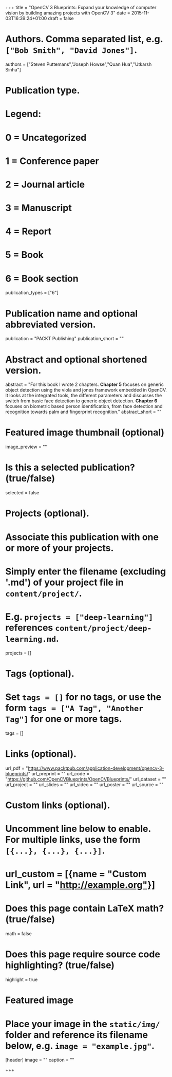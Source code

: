 +++
title = "OpenCV 3 Blueprints: Expand your knowledge of computer vision by building amazing projects with OpenCV 3"
date = 2015-11-03T16:39:24+01:00
draft = false

# Authors. Comma separated list, e.g. `["Bob Smith", "David Jones"]`.
authors = ["Steven Puttemans","Joseph Howse","Quan Hua","Utkarsh Sinha"]

# Publication type.
# Legend:
# 0 = Uncategorized
# 1 = Conference paper
# 2 = Journal article
# 3 = Manuscript
# 4 = Report
# 5 = Book
# 6 = Book section
publication_types = ["6"]

# Publication name and optional abbreviated version.
publication = "PACKT Publishing"
publication_short = ""

# Abstract and optional shortened version.
abstract = "For this book I wrote 2 chapters. **Chapter 5** focuses on generic object detection using the viola and jones framework embedded in OpenCV. It looks at the integrated tools, the different parameters and discusses the switch from basic face detection to generic object detection. **Chapter 6** focuses on biometric based person identification, from face detection and recognition towards palm and fingerprint recognition."
abstract_short = ""

# Featured image thumbnail (optional)
image_preview = ""

# Is this a selected publication? (true/false)
selected = false

# Projects (optional).
#   Associate this publication with one or more of your projects.
#   Simply enter the filename (excluding '.md') of your project file in `content/project/`.
#   E.g. `projects = ["deep-learning"]` references `content/project/deep-learning.md`.
projects = []

# Tags (optional).
#   Set `tags = []` for no tags, or use the form `tags = ["A Tag", "Another Tag"]` for one or more tags.
tags = []

# Links (optional).
url_pdf = "https://www.packtpub.com/application-development/opencv-3-blueprints/"
url_preprint = ""
url_code = "https://github.com/OpenCVBlueprints/OpenCVBlueprints/"
url_dataset = ""
url_project = ""
url_slides = ""
url_video = ""
url_poster = ""
url_source = ""

# Custom links (optional).
#   Uncomment line below to enable. For multiple links, use the form `[{...}, {...}, {...}]`.
# url_custom = [{name = "Custom Link", url = "http://example.org"}]

# Does this page contain LaTeX math? (true/false)
math = false

# Does this page require source code highlighting? (true/false)
highlight = true

# Featured image
# Place your image in the `static/img/` folder and reference its filename below, e.g. `image = "example.jpg"`.
[header]
image = ""
caption = ""

+++
